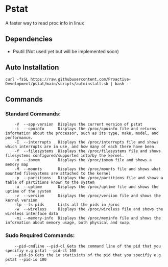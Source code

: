 # Pstat

A faster way to read proc info in linux

## Dependencies
- Psutil (Not used yet but will be implemented soon)

## Auto Installation

```curl -fsSL https://raw.githubusercontent.com/Proactive-Development/pstat/main/scripts/autoinstall.sh | bash -```


## Commands

### Standard Commands:
```
    -V  --app-version  Displays the current version of pstat
    -i  --cpuinfo      Displays the /proc/cpuinfo file and returns information about the processor, such as its type, make, model, and performance.
    -I  --interrupts   Displays the /proc/interrupts file and shows which interrupts are in use, and how many of each there have been.
    -f  --filesystems  Displays the /proc/filesystems file and shows filesystems configured/supported into/by the kernel.
    -m  --iomem        Displays the /proc/iomem file and shows a memory map
    -M  --mounts       Displays the /proc/mounts file and shows what mounted filesystems are attached to the kernel
    -p  --partitions   Displays the /proc/partitions file and shows a table of partitions known to the system
    -u  --uptime       Displays the /proc/uptime file and shows the uptime of the system
    -v  --version      Displays the /proc/version file and shows the kernel version
    -lp --ls-pids      Lists all the pids in /proc
    -w  --wireless     Displays the /proc/wireless file and shows the wireless interface data
    -mi --memory-info  Displays the /proc/meminfo file and shows the information about memory usage, both physical and swap.    
```
### Sudo Required Commands:
```
    --pid-cmdline --pid-cl Gets the command line of the pid that you specifiy e.g pstat --pid-cl 100
    --pid-io Gets the io statisicts of the pid that you specifiy e.g pstat --pid-io 100
```
